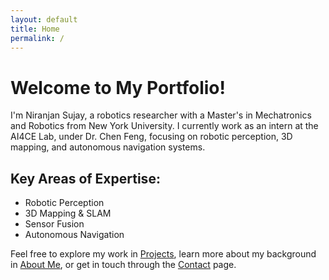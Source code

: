 ```yaml
---
layout: default
title: Home
permalink: /
---
```


# Welcome to My Portfolio!

I'm Niranjan Sujay, a robotics researcher with a Master's in Mechatronics and Robotics from New York University. I currently work as an intern at the AI4CE Lab, under Dr. Chen Feng, focusing on robotic perception, 3D mapping, and autonomous navigation systems.

## Key Areas of Expertise:
- Robotic Perception
- 3D Mapping & SLAM
- Sensor Fusion
- Autonomous Navigation

Feel free to explore my work in [Projects](pages/projects.md/), learn more about my background in [About Me](pages/about.md/), or get in touch through the [Contact](pages/contact.md/) page.
